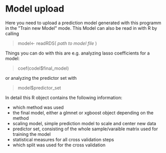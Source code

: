 # Model upload

Here you need to upload a prediction model generated with this programm in the "Train new Model" mode. 
This Model can also be read in with R by calling 
> model<- readRDS( *path to model file* )

Things you can do with this are e.g. analyzing lasso coefficients for a model:
> coef(codel$final_model) 

or analyzing the predictor set with 
> model$predictor_set

In detail this R object contains the following information: 

- which method was used
- the final model, either a glmnet or xgboost object depending on the method  
- scaling model, simple prediction model to scale and center new data
- predictor set, consisting of the whole sample/varaible matrix used for training the model
- statistical measures for all cross validation steps 
- which split was used for the cross validation 

